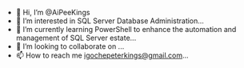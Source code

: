 - 👋 Hi, I’m @AiPeeKings
- 👀 I’m interested in SQL Server Database Administration...
- 🌱 I’m currently learning PowerShell to enhance the automation and management of SQL Server estate...
- 💞️ I’m looking to collaborate on ...
- 📫 How to reach me igochepeterkings@gmail.com...

<!---
AiPeeKings/AiPeeKings is a ✨ special ✨ repository because its `README.md` (this file) appears on your GitHub profile.
You can click the Preview link to take a look at your changes.
--->
